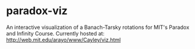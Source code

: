 # paradox-viz
An interactive visualization of a Banach-Tarsky rotations for MIT's Paradox and Infinity Course.
Currently hosted at: http://web.mit.edu/arayo/www/Cayley/viz.html
